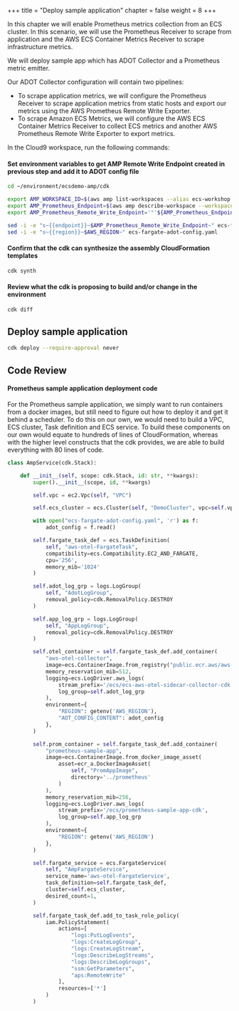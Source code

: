 +++
title = "Deploy sample application"
chapter = false
weight = 8
+++

In this chapter we will enable Prometheus metrics collection from an ECS cluster. In this scenario, we will use the Prometheus Receiver to scrape from application and the AWS ECS Container Metrics Receiver to scrape infrastructure metrics.

We will deploy sample app which has ADOT Collector and a Prometheus metric emitter.

Our ADOT Collector configuration will contain two pipelines:

- To scrape application metrics, we will configure the Prometheus Receiver to scrape application metrics from static hosts and export our metrics using the AWS Prometheus Remote Write Exporter.
- To scrape Amazon ECS Metrics, we will configure the AWS ECS Container Metrics Receiver to collect ECS metrics and another AWS Prometheus Remote Write Exporter to export metrics.


In the Cloud9 workspace, run the following commands:


#### Set environment variables to get AMP Remote Write Endpoint created in previous step and add it to ADOT config file

```bash
cd ~/environment/ecsdemo-amp/cdk

export AMP_WORKSPACE_ID=$(aws amp list-workspaces --alias ecs-workshop --query 'workspaces[*].workspaceId' --output text | awk '{print $1;}')
export AMP_Prometheus_Endpoint=$(aws amp describe-workspace --workspace-id $AMP_WORKSPACE_ID --query 'workspace.prometheusEndpoint' --output text)
export AMP_Prometheus_Remote_Write_Endpoint='"'${AMP_Prometheus_Endpoint}api/v1/remote_write'"'

sed -i -e "s~{{endpoint}}~$AMP_Prometheus_Remote_Write_Endpoint~" ecs-fargate-adot-config.yaml
sed -i -e "s~{{region}}~$AWS_REGION~" ecs-fargate-adot-config.yaml
```


#### Confirm that the cdk can synthesize the assembly CloudFormation templates

```bash
cdk synth
```

#### Review what the cdk is proposing to build and/or change in the environment

```bash
cdk diff
```

## Deploy sample application
```bash
cdk deploy --require-approval never
```

## Code Review


#### Prometheus sample application deployment code

For the Prometheus sample application, we simply want to run containers from a docker images, but still need to figure out how to deploy it and get it behind a scheduler. To do this on our own, we would need to build a VPC, ECS cluster, Task definition and ECS service. To build these components on our own would equate to hundreds of lines of CloudFormation, whereas with the higher level constructs that the cdk provides, we are able to build everything with 80 lines of code.

```python
class AmpService(cdk.Stack):

    def __init__(self, scope: cdk.Stack, id: str, **kwargs):
        super().__init__(scope, id, **kwargs)

        self.vpc = ec2.Vpc(self, "VPC")

        self.ecs_cluster = ecs.Cluster(self, "DemoCluster", vpc=self.vpc)

        with open("ecs-fargate-adot-config.yaml", 'r') as f:
            adot_config = f.read()

        self.fargate_task_def = ecs.TaskDefinition(
            self, "aws-otel-FargateTask",
            compatibility=ecs.Compatibility.EC2_AND_FARGATE,
            cpu='256',
            memory_mib='1024'
        )

        self.adot_log_grp = logs.LogGroup(
            self, "AdotLogGroup",
            removal_policy=cdk.RemovalPolicy.DESTROY
        )

        self.app_log_grp = logs.LogGroup(
            self, "AppLogGroup",
            removal_policy=cdk.RemovalPolicy.DESTROY
        )

        self.otel_container = self.fargate_task_def.add_container(
            "aws-otel-collector",
            image=ecs.ContainerImage.from_registry("public.ecr.aws/aws-observability/aws-otel-collector:latest"),
            memory_reservation_mib=512,
            logging=ecs.LogDriver.aws_logs(
                stream_prefix='/ecs/ecs-aws-otel-sidecar-collector-cdk',
                log_group=self.adot_log_grp
            ),
            environment={
                "REGION": getenv('AWS_REGION'),
                "AOT_CONFIG_CONTENT": adot_config
            },
        )

        self.prom_container = self.fargate_task_def.add_container(
            "prometheus-sample-app",
            image=ecs.ContainerImage.from_docker_image_asset(
                asset=ecr_a.DockerImageAsset(
                    self, "PromAppImage",
                    directory='../prometheus'
                )
            ),
            memory_reservation_mib=256,
            logging=ecs.LogDriver.aws_logs(
                stream_prefix='/ecs/prometheus-sample-app-cdk',
                log_group=self.app_log_grp
            ),
            environment={
                "REGION": getenv('AWS_REGION')
            },
        )

        self.fargate_service = ecs.FargateService(
            self, "AmpFargateService",
            service_name='aws-otel-FargateService',
            task_definition=self.fargate_task_def,
            cluster=self.ecs_cluster,
            desired_count=1,
        )

        self.fargate_task_def.add_to_task_role_policy(
            iam.PolicyStatement(
                actions=[
                    "logs:PutLogEvents",
                    "logs:CreateLogGroup",
                    "logs:CreateLogStream",
                    "logs:DescribeLogStreams",
                    "logs:DescribeLogGroups",
                    "ssm:GetParameters",
                    "aps:RemoteWrite"
                ],
                resources=['*']
            )
        )
```

